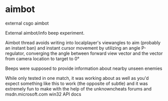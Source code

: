 # aimbot
external csgo aimbot

External aimbot/info beep experiment. 

Aimbot thread avoids writing into localplayer's viewangles to aim (probably an instant ban) 
and instant cursor movement by utilizing an angle P-regulator, converging the angle between forward 
view vector and the vector from camera location to target to 0° 

Beeps were supposed to provide information about nearby unseen enemies

While only tested in one match, it was working about as well as you'd expect something like this to work (the opposite of subtle)
and it was extremely fun to make with the help of the unknowncheats forums and msdn.microsoft.com win32 API docs


